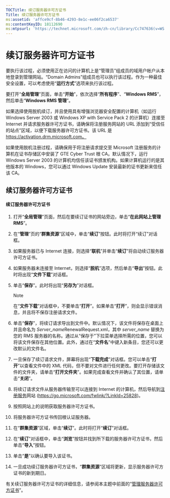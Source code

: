 ```yaml
---
TOCTitle: 续订服务器许可方证书
Title: 续订服务器许可方证书
ms:assetid: 'affce9cf-8b46-4293-8e1c-ee06f2ca6537'
ms:contentKeyID: 18112690
ms:mtpsurl: 'https://technet.microsoft.com/zh-cn/library/Cc747636(v=WS.10)'
---
```


续订服务器许可方证书
====================

要执行该过程，必须使用正在访问的计算机上是“管理员”组成员的域用户帐户从本地登录到管理网站。“Domain Admins”组成员也可以执行该过程。作为一种最佳安全设置，可以考虑使用“**运行方式**”选项来执行该过程。

要打开“**全局管理**”页面，单击“**开始**”，依次选择“**所有程序**”、“**Windows RMS**”，然后单击“**Windows RMS 管理**”。

如果选择使用脱机续订，并且使用具有增强浏览器安全配置的计算机（如运行 Windows Server 2003 或 Windows XP with Service Pack 2 的计算机）连接至 Internet 并请求服务器许可方证书，请确保将注册服务网站的 URL 添加到“受信任的站点”区域，以便下载服务器许可方证书。该 URL 是 https://activation.drm.microsoft.com。

如果使用脱机注册过程，请确保用于将注册请求提交至 Microsoft 注册服务的计算机在证书存储区中安装了 GTE Cyber Trust 根 CA。默认情况下，运行 Windows Server 2003 的计算机均信任该证书颁发机构。如果计算机运行的是其他版本的 Windows，您可以通过 Windows Update 安装最新的证书更新来信任该 CA。

续订服务器许可方证书
--------------------

#### 续订服务器许可方证书

1.  打开“**全局管理**”页面，然后在要续订证书的网站旁边，单击“**在此网站上管理 RMS**”。

2.  在“**管理**”页的“**群集资源**”区域中，单击“**续订**”按钮。此时将打开“续订”对话框。

3.  如果服务器已与 Internet 连接，则选择“**联机**”并单击“**续订**”将自动续订服务器许可方证书。

4.  如果服务器未连接至 Internet，则选择“**脱机**”选项，然后单击“**导出**”按钮。此时将出现“**文件下载**”对话框。

5.  单击“**保存**”。此时将出现“**另存为**”对话框。

    > [!NOTE]
    > 在“**文件下载**”对话框中，不要单击“**打开**”。如果单击“**打开**”，则会显示错误消息，并且将不保存注册请求文件。 

6.  单击“**保存**”，将续订请求导出到文件中。默认情况下，该文件将保存在桌面上并且命名为 *Server\_name*RenewalRequest.xml，其中 *server\_name* 替换为您的 RMS 服务器的名称。通过从“保存于”下拉菜单选择所需的位置，您可以将该文件保存在其他位置。此外，通过在“**文件名**”中键入新条目，您还可以更改默认的文件名。

7.  一旦保存了续订请求文件，屏幕将出现“**下载完成**”对话框。您可以单击“**打开**”以查看文件中的 XML 代码，但不要对文件进行任何更改。要打开存储该文件的文件夹，请单击“**打开文件夹**”。如果完成查看文件并确认了其位置，请单击“**关闭**”。

8.  将续订请求文件从服务器传输至可以连接到 Internet 的计算机，然后导航到[注册服务]()网站 (https://go.microsoft.com/fwlink/?LinkId=25828)。

9.  按照网站上的说明获取服务器许可方证书。

10. 将服务器许可方证书传回根认证服务器。

11. 在“**群集资源**”区域，单击“**续订**”。此时将打开“**续订**”对话框。

12. 在“**续订**”对话框中，单击“**浏览**”按钮并找到所下载的服务器许可方证书，然后单击“**导入**”按钮。

13. 单击“**是**”以确认要导入该证书。

14. 一旦成功续订服务器许可方证书，“**群集资源**”区域将更新，显示服务器许可方证书的新到期日。

有关续订服务器许可方证书的详细信息，请参阅本主题中前面的“[管理服务器许可方证书](https://technet.microsoft.com/549979ad-13ee-4abc-8281-3e002a5a9561)”。
